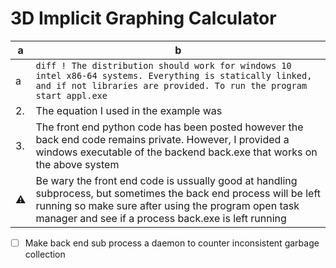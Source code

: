 # 3D Implicit Graphing Calculator
| a | b |
| --- | --- |
| a | ```diff ! The distribution should work for windows 10 intel x86-64 systems. Everything is statically linked, and if not libraries are provided. To run the program start appl.exe ``` |
| 2. | The equation I used in the example was |
| 3. | The front end python code has been posted however the back end code remains private. However, I provided a windows executable of the backend back.exe that works on the above system |
| :warning: | Be wary the front end code is ussually good at handling subprocess, but sometimes the back end process will be left running so make sure after using the program open task manager and see if a process back.exe is left running |

- [ ] Make back end sub process a daemon to counter inconsistent garbage collection
